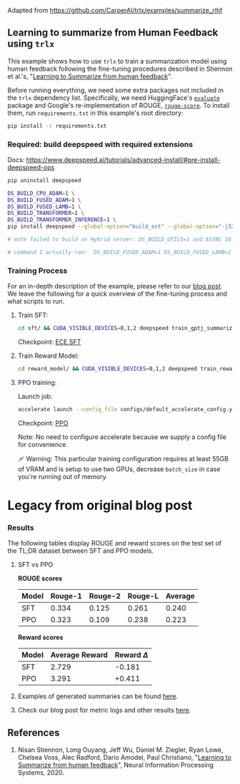 Adapted from https://github.com/CarperAI/trlx/examples/summarize_rlhf

## Learning to summarize from Human Feedback using `trlx`

This example shows how to use `trlx` to train a summarization model using human feedback
following the fine-tuning procedures described in Stiennon et al.'s, "[Learning to Summarize from human feedback](https://arxiv.org/abs/2009.01325)".


Before running everything, we need some extra packages not included in the `trlx` dependency list. Specifically, we need HuggingFace's [`evaluate`](https://huggingface.co/docs/evaluate/index) package and Google's re-implementation of ROUGE, [`rouge-score`](https://github.com/google-research/google-research/tree/master/rouge). To install them, run `requirements.txt` in this example's root directory:

```bash
pip install -r requirements.txt
```

### Required: build deepspeed with required extensions
Docs: https://www.deepspeed.ai/tutorials/advanced-install/#pre-install-deepspeed-ops
```bash
pip uninstall deepspeed

DS_BUILD_CPU_ADAM=1 \
DS_BUILD_FUSED_ADAM=1 \
DS_BUILD_FUSED_LAMB=1 \
DS_BUILD_TRANSFORMER=1 \
DS_BUILD_TRANSFORMER_INFERENCE=1 \
pip install deepspeed --global-option="build_ext" --global-option="-j32"

# note failed to build on Hybrid server: DS_BUILD_UTILS=1 and ASYNC IO. 

# command I actually ran:  DS_BUILD_FUSED_ADAM=1 DS_BUILD_FUSED_LAMB=1 DS_BUILD_TRANSFORMER=1 pip install deepspeed --global-option="build_ext" --global-option="-j32"
```

### Training Process

For an in-depth description of the example, please refer to our [blog post](http://wandb.me/summarize-rlhf-trlx). We leave the following for a quick overview of the fine-tuning process and what scripts to run.


1. Train SFT:
    ```bash
    cd sft/ && CUDA_VISIBLE_DEVICES=0,1,2 deepspeed train_gptj_summarize.py
    ```
    Checkpoint: [ECE SFT](https://huggingface.co/kastan/gptj-supervised-summarize-checkpoint)

2. Train Reward Model:
    ```bash
    cd reward_model/ && CUDA_VISIBLE_DEVICES=0,1,2 deepspeed train_reward_model_gptj.py
    ```

3. PPO training:
    
    Launch job:
    ```bash
    accelerate launch --config_file configs/default_accelerate_config.yaml trlx_gptj_text_summarization.py
    ```
    Checkpoint: [PPO](https://huggingface.co/CarperAI/openai_summarize_tldr_ppo)
    
    Note: No need to configure accelerate because we supply a config file for convenience.

    🩹 Warning: This particular training configuration requires at least 55GB of VRAM and is setup to use two GPUs, decrease `batch_size` in case you're running out of memory.


# Legacy from original blog post
###  Results

The following tables display ROUGE and reward scores on the test set of the TL;DR dataset between SFT and PPO models.

1. SFT vs PPO

    __ROUGE scores__

    | Model | Rouge-1 | Rouge-2 | Rouge-L | Average |
    | --- | --- | --- | --- |   --- |
    | SFT | 0.334 | 0.125 | 0.261 | 0.240 |
    | PPO | 0.323 | 0.109 | 0.238 | 0.223 |

    __Reward scores__

    | Model | Average Reward | Reward $\Delta$ |
    | --- | --- | --- |
    | SFT | 2.729 | -0.181 |
    | PPO | 3.291 | +0.411 |


2. Examples of generated summaries can be found [here](https://wandb.ai/carperai/summarize_RLHF/runs/2uirt89a).

3. Check our blog post for metric logs and other results [here](http://wandb.me/summarize-rlhf-trlx).

## References

1. Nisan Stiennon, Long Ouyang, Jeff Wu, Daniel M. Ziegler, Ryan Lowe, Chelsea Voss, Alec Radford, Dario Amodei, Paul Christiano, "[Learning to Summarize from human feedback](https://arxiv.org/abs/2009.01325)", Neural Information Processing Systems, 2020.
